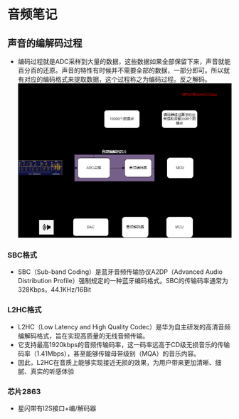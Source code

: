 # 音频笔记

## 声音的编解码过程
-   编码过程就是ADC采样到大量的数据，这些数据如果全部保留下来，声音就能百分百的还原。声音的特性有时候并不需要全部的数据，一部分即可。所以就有对应的编码格式来提取数据，这个过程称之为编码过程。反之解码。
![图片描述](./Image/声音编解码过程.png)

### SBC格式
- SBC（Sub-band Coding）是蓝牙音频传输协议A2DP（Advanced Audio Distribution Profile）强制规定的一种蓝牙编码格式。SBC的传输码率通常为328Kbps，44.1KHz/16Bit
### L2HC格式
- L2HC（Low Latency and High Quality Codec）是华为自主研发的高清音频编解码格式，旨在实现高质量的无线音频传输。
- 它支持最高1920kbps的音频传输码率，这一码率远高于CD级无损音乐的传输码率（1.41Mbps），甚至能够传输母带级别（MQA）的音乐内容。
- 因此，L2HC在音质上能够实现接近无损的效果，为用户带来更加清晰、细腻、真实的听感体验

### 芯片2863
- 星闪带有I2S接口+编/解码器

